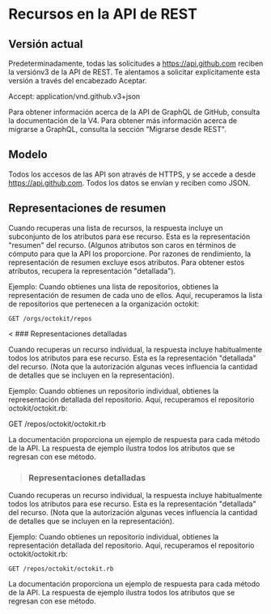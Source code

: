 # Recursos en la API de REST

## Versión actual

Predeterminadamente, todas las solicitudes a https://api.github.com reciben la versiónv3 de la API de REST. Te alentamos a solicitar explícitamente esta versión a través del encabezado Aceptar.

Accept: application/vnd.github.v3+json

Para obtener información acerca de la API de GraphQL de GitHub, consulta la documentación de la V4. Para obtener más información acerca de migrarse a GraphQL, consulta la sección "Migrarse desde REST".

## Modelo

Todos los accesos de las API son através de HTTPS, y se accede a desde https://api.github.com. Todos los datos se envían y reciben como JSON.

## Representaciones de resumen

Cuando recuperas una lista de recursos, la respuesta incluye un subconjunto de los atributos para ese recurso. Esta es la representación "resumen" del recurso. (Algunos atributos son caros en términos de cómputo para que la API los proporcione. Por razones de rendimiento, la representación de resumen excluye esos atributos. Para obtener estos atributos, recupera la representación "detallada").

Ejemplo: Cuando obtienes una lista de repositorios, obtienes la representación de resumen de cada uno de ellos. Aquí, recuperamos la lista de repositorios que pertenecen a la organización octokit:
```
GET /orgs/octokit/repos
```

< ### Representaciones detalladas

Cuando recuperas un recurso individual, la respuesta incluye habitualmente todos los atributos para ese recurso. Esta es la representación "detallada" del recurso. (Nota que la autorización algunas veces influencia la cantidad de detalles que se incluyen en la representación).

Ejemplo: Cuando obtienes un repositorio individual, obtienes la representación detallada del repositorio. Aquí, recuperamos el repositorio octokit/octokit.rb:

GET /repos/octokit/octokit.rb

La documentación proporciona un ejemplo de respuesta para cada método de la API. La respuesta de ejemplo ilustra todos los atributos que se regresan con ese método.

> ### Representaciones detalladas

Cuando recuperas un recurso individual, la respuesta incluye habitualmente todos los atributos para ese recurso. Esta es la representación "detallada" del recurso. (Nota que la autorización algunas veces influencia la cantidad de detalles que se incluyen en la representación).

Ejemplo: Cuando obtienes un repositorio individual, obtienes la representación detallada del repositorio. Aquí, recuperamos el repositorio octokit/octokit.rb:

```
GET /repos/octokit/octokit.rb
```

La documentación proporciona un ejemplo de respuesta para cada método de la API. La respuesta de ejemplo ilustra todos los atributos que se regresan con ese método.

